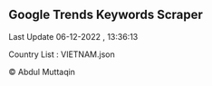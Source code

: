 

## Google Trends Keywords Scraper 
 
Last Update 06-12-2022 , 13:36:13

Country List :
VIETNAM.json



© Abdul Muttaqin 
